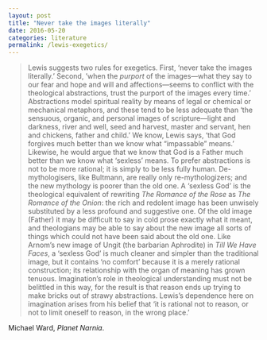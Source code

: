```yaml
---
layout: post
title: "Never take the images literally"
date: 2016-05-20
categories: literature
permalink: /lewis-exegetics/
---
```


> Lewis suggests two rules for exegetics. First, ‘never take the images literally.’ Second, ’when the *purport* of the images—what they say to our fear and hope and will and affections—seems to conflict with the theological abstractions, trust the purport of the images every time.’ Abstractions model spiritual reality by means of legal or chemical or mechanical metaphors, and these tend to be less adequate than ‘the sensuous, organic, and personal images of scripture—light and darkness, river and well, seed and harvest, master and servant, hen and chickens, father and child.’ We know, Lewis says, ‘that God forgives much better than we know what “impassable” means.’ Likewise, he would argue that we know that God is a Father much better than we know what ‘sexless’ means. To prefer abstractions is not to be more rational; it is simply to be less fully human. De-mythologisers, like Bultmann, are really only re-mythologizers; and the new mythology is poorer than the old one. A ‘sexless God’ is the theological equivalent of rewriting *The Romance of the Rose* as *The Romance of the Onion*: the rich and redolent image has been unwisely substituted by a less profound and suggestive one. Of the old image (Father) it may be difficult to say in cold prose exactly what it meant, and theologians may be able to say about the new image all sorts of things which could not have been said about the old one. Like Arnom’s new image of Ungit (the barbarian Aphrodite) in *Till We Have Faces*, a ‘sexless God’ is much cleaner and simpler than the traditional image, but it contains ‘no comfort’ because it is a merely rational construction; its relationship with the organ of meaning has grown tenuous. Imagination’s role in theological understanding must not be belittled in this way, for the result is that reason ends up trying to make bricks out of strawy abstractions. Lewis’s dependence here on imagination arises from his belief that ‘it is rational not to reason, or not to limit oneself to reason, in the wrong place.’

Michael Ward, *Planet Narnia*.